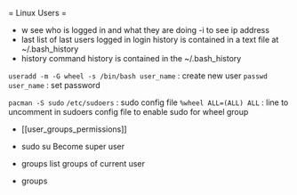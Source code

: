 = Linux Users =

* w
see who is logged in and what they are doing
-i to see ip address
* last
list of last users logged in
login history is contained in a text file at ~/.bash_history
* history
command history is contained in the ~/.bash_history

`useradd -m -G wheel -s /bin/bash user_name` : create new user
`passwd user_name`  : set password

`pacman -S sudo`
`/etc/sudoers`  : sudo config file
`%wheel ALL=(ALL) ALL`  : line to uncomment in sudoers config file to enable
sudo for wheel group

* [[user_groups_permissions]]

* sudo su
Become super user

* groups
list groups of current user
* groups <username>
